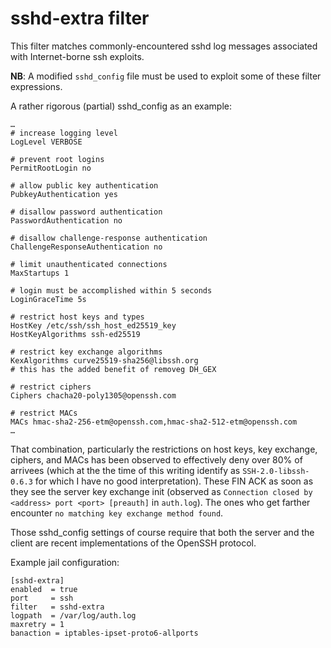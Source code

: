 # sshd-extra filter

This filter matches commonly-encountered sshd log messages
associated with Internet-borne ssh exploits.

**NB**: A modified `sshd_config` file must be used to exploit some of these 
filter expressions.

A rather rigorous (partial) sshd_config as an example:
```
…
# increase logging level
LogLevel VERBOSE

# prevent root logins
PermitRootLogin no

# allow public key authentication
PubkeyAuthentication yes

# disallow password authentication
PasswordAuthentication no

# disallow challenge-response authentication
ChallengeResponseAuthentication no

# limit unauthenticated connections
MaxStartups 1

# login must be accomplished within 5 seconds
LoginGraceTime 5s

# restrict host keys and types
HostKey /etc/ssh/ssh_host_ed25519_key
HostKeyAlgorithms ssh-ed25519

# restrict key exchange algorithms
KexAlgorithms curve25519-sha256@libssh.org
# this has the added benefit of removeg DH_GEX

# restrict ciphers
Ciphers chacha20-poly1305@openssh.com

# restrict MACs
MACs hmac-sha2-256-etm@openssh.com,hmac-sha2-512-etm@openssh.com
…
```

That combination, particularly the restrictions on host keys, key exchange, 
ciphers, and MACs
has been observed to effectively deny over 80% of arrivees 
(which at the the time of this writing identify as `SSH-2.0-libssh-0.6.3`
for which I have no good interpretation).
These FIN ACK as soon as they see the server key exchange init
(observed as `Connection closed by <address> port <port> [preauth]` in `auth.log`).
The ones who get farther encounter
`no matching key exchange method found`.

Those sshd_config settings of course require that both the server and the client are recent 
implementations of the OpenSSH protocol.

Example jail configuration:


```
[sshd-extra]
enabled  = true
port     = ssh
filter   = sshd-extra
logpath  = /var/log/auth.log
maxretry = 1
banaction = iptables-ipset-proto6-allports
```

